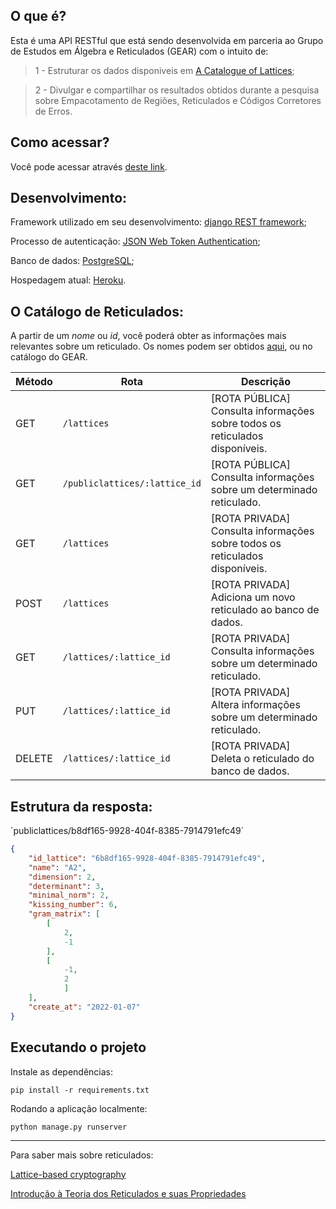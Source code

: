 ## O que é?

Esta é uma API RESTful que está sendo desenvolvida em parceria ao Grupo de Estudos em Álgebra e Reticulados (GEAR) com o intuito de:

>1 - Estruturar os dados disponiveis em [A Catalogue of Lattices](https://www.math.rwth-aachen.de/~Gabriele.Nebe/LATTICES/);

>2 - Divulgar e compartilhar os resultados obtidos durante a pesquisa sobre Empacotamento de Regiões, Reticulados e Códigos Corretores de Erros.

## Como acessar?

Você pode acessar através [deste link](https://api-lattices-postgresq.herokuapp.com/).


## Desenvolvimento:
Framework utilizado em seu desenvolvimento: [django REST framework](https://www.django-rest-framework.org/);

Processo de autenticação: [JSON Web Token Authentication](https://www.django-rest-framework.org/api-guide/authentication/);

Banco de dados: [PostgreSQL](https://www.postgresql.org/);

Hospedagem atual: [Heroku](https://www.heroku.com/).

## O Catálogo de Reticulados:

A partir de um _nome_ ou _id_, você poderá obter as informações mais relevantes sobre um reticulado. Os nomes podem ser obtidos [aqui](https://www.math.rwth-aachen.de/~Gabriele.Nebe/LATTICES/), ou no catálogo do GEAR.

| Método  | Rota | Descrição|
| ------------- |-------------| ----------------|
| GET     | `/lattices`  | [ROTA PÚBLICA] Consulta informações sobre todos os reticulados disponíveis. |
| GET     | `/publiclattices/:lattice_id`  | [ROTA PÚBLICA] Consulta informações sobre  um determinado reticulado.|
| GET     | `/lattices`  | [ROTA PRIVADA] Consulta informações sobre todos os reticulados disponíveis. |
| POST     | `/lattices`  | [ROTA PRIVADA] Adiciona um novo reticulado ao banco de dados.|
| GET     | `/lattices/:lattice_id`  | [ROTA PRIVADA] Consulta informações sobre  um determinado reticulado. |
| PUT     | `/lattices/:lattice_id`  | [ROTA PRIVADA] Altera informações sobre  um determinado reticulado.|
| DELETE     | `/lattices/:lattice_id`  | [ROTA PRIVADA] Deleta o reticulado do banco de dados.|

## Estrutura da resposta:

´publiclattices/b8df165-9928-404f-8385-7914791efc49´

```json
{
    "id_lattice": "6b8df165-9928-404f-8385-7914791efc49",
    "name": "A2",
    "dimension": 2,
    "determinant": 3,
    "minimal_norm": 2,
    "kissing_number": 6,
    "gram_matrix": [
        [
            2,
            -1
        ],
        [
            -1,
            2
            ]
    ],
    "create_at": "2022-01-07"
}

```

## Executando o projeto

Instale as dependências:

`pip install -r requirements.txt`

Rodando a aplicação localmente:

`python manage.py runserver`

___
Para saber mais sobre reticulados: 


[Lattice-based cryptography](https://en.wikipedia.org/wiki/Lattice-based_cryptography)

[Introdução à Teoria dos Reticulados e suas Propriedades](https://repositorio.unifesp.br/bitstream/handle/11600/60730/Lucas_Eduardo_Trabalho_de_Graduacao_Final.pdf?sequence=7&isAllowed=y)
